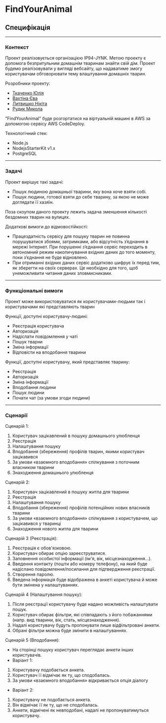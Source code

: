 # FindYourAnimal

## Специфікація

---

### Контекст

Проект реалізовується організацією IP94-JYNK. Метою проекту є допомога безпритульним домашнім тваринам знайти свій дім. Проект будемо реалізовувати у вигляді вебсайту, що надаватиме змогу користувачам обговорювати тему влаштування домашніх тварин.

Розробники проекту:

- [Ткаченко Юлія](https://github.com/nickname038)
- [Вахтіна Єва](https://github.com/eve-va)
- [Литвишко Нікіта](https://github.com/NikitaLitvishko)
- [Рудик Микола](https://github.com/Destaby)

"FindYourAnimal" буде розгортатися на віртуальній машині в AWS за допомогою сервісу AWS CodeDeploy.

Технологічний стек:

- Node.js
- NodejsStarterKit v1.x
- PostgreSQL

---

### Задачі
Проект вирішує такі задачі: 

- Пошук людиною домашньої тварини, яку вона хоче взяти собі.
- Пошук людини, готової взяти до себе тварину, за якою не може доглядати її хазяїн.

Поза скоупом даного проекту лежить задача зменшення кількості бездомних тварин на вулицях.

Додаткові вимоги до відмовостійкості:

- Працездатність сервісу для пошуку тварин не повинна порушуватися збоями, затримками, або відсутність з’єднання в мережі Інтернет. При порушенні з’єднання сервіс переходить в автономний режим накопичування вхідних даних до того моменту, поки з’єднання не буде відновлено.
- При отриманні вхідних даних сервіс додатково шифрує їх перед тим, як зберегти на своїх серверах. Це необхідно для того, щоб унеможливити читання даних зловмисниками.

---

### Функціональні вимоги

Проект може використовуватися як користувачами-людьми так і користувачами які представляють тварин

Функції, доступні користувачу-людині:

-  Реєстрація користувача
-  Авторизація
-  Надіслати повідомлення у чаті
-  Пошук тварни
-  Зміна інформації
- Відповісти на вподобання тварини

Функції, доступні користувачу, який представляє тварину:

-  Реєстрація
-  Авторизація
-  Зміна інформації
-  Вподобання людини
-  Пошук людини
-  Почати чат (за умови згоди людини)

---

### Сценарії

Сценарій 1:

1.  Користувач зацікавлений в пошуку домашнього улюбленця
2.  Реєстрація
3.  Налаштування пошуку
4.  Вподобання (збереження) профілів тварин, якими користувач зацікавився
5.  За умови «взаємного вподобання» спілкування з поточним власником тварини
6.  Знаходження домашнього улюбленця

Сценарій 2:

1.  Користувач зацікавлений в пошуку житла для тварини
2.  Реєстрація
3.  Налаштування пошуку
4.  Вподобання (збереження) профілів потенційних нових власників тварини
5.  За умови «взаємного вподобання» спілкування з користувачем, що зацікавився у тваринці
6.  Знаходження нового житла для тварини

Сценарій 3 (Реєстрація):

 1. Реєстрація є обов'язковою. 
 2. Користувач обирає опцію зареєструватися. 
 3. Заповнення особистої інформації (ім'я, вік, місцезнаходження...).
 4. Введення контакту (пошти або номеру телефону), на який буде надіслано повідомлення/посилання для підтвердження реєстрації. 
 5. Створення паролю. 
 6. Введена інформація буде відображена в анкеті користувача й може бути змінена у налаштуваннях. 

Сценарій 4 (Налаштування пошуку):

 1. Після реєстрації користувачу буде надано можливість налаштувати пошук. 
 2. Користувач обирає фільтри, які співпадають з його побажаннями (напр. вид тварини, вік, стать, місцезнаходження). 
 3. Надалі користувачу будуть пропонувати лише відфільтровані анкети. 
 4. Обрані фільтри можна буде змінити в налаштуваннях. 

Сценарій 5 (Вподобання):

- На сторінці пошуку користувач переглядає анкети інших користувачів.
- Варіант 1:
 1. Користувачу подобається анкета. 
 2. Користувач її відмічає як ту, що сподобалась. 
 3. За умови «взаємного вподобання» відкривається опція діалогу
- Варіант 2:
 1. Користувачу не подобається анкета. 
 2. Він відмічає її як ту, що не сподобалась.
 3. Анкети, відмічені як невподобані, надалі не пропонуватимуться користувачу.
